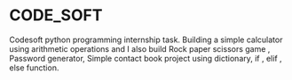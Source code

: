 # CODE_SOFT
Codesoft python programming internship task.
Building a simple calculator using arithmetic operations and I also build Rock paper scissors game , Password generator, Simple contact book project using dictionary, if , elif , else function.
